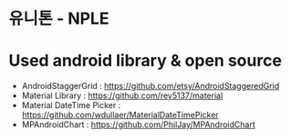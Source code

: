 # 유니톤 -  NPLE

# Used android library & open source
- AndroidStaggerGrid : https://github.com/etsy/AndroidStaggeredGrid
- Material Library : https://github.com/rey5137/material
- Material DateTime Picker : https://github.com/wdullaer/MaterialDateTimePicker
- MPAndroidChart : https://github.com/PhilJay/MPAndroidChart
